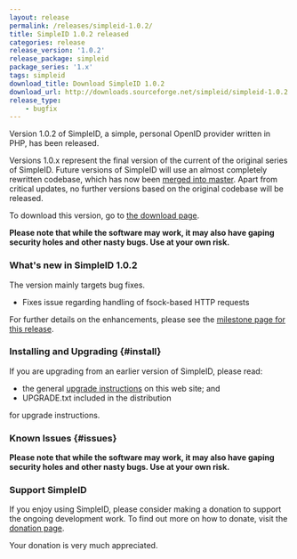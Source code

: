 ```yaml
---
layout: release
permalink: /releases/simpleid-1.0.2/
title: SimpleID 1.0.2 released
categories: release
release_version: '1.0.2'
release_package: simpleid
package_series: '1.x'
tags: simpleid
download_title: Download SimpleID 1.0.2
download_url: http://downloads.sourceforge.net/simpleid/simpleid-1.0.2.tar.gz
release_type: 
    - bugfix
---
```


Version 1.0.2 of SimpleID, a simple, personal OpenID provider written in PHP, has been released.

Versions 1.0.x represent the final version of the current of the original series of SimpleID.
Future versions of SimpleID will use an almost completely rewritten codebase, which has
now been [merged into master](/news/2015/10/simpleid-2-merged-into-master/).  Apart from
critical updates, no further versions based on the original codebase will be released.

To download this version, go to [the download page](/download).

**Please note that while the software may work, it may also have gaping security holes and other nasty bugs. Use at your own risk.**

### What's new in SimpleID 1.0.2

The version mainly targets bug fixes.

- Fixes issue regarding handling of fsock-based HTTP requests


For further details on the enhancements, please see the [milestone page for this release](http://trac.simpleid.koinic.net/milestone/1.0.2).

### Installing and Upgrading {#install}

If you are upgrading from an earlier version of SimpleID, please read:

- the general [upgrade instructions](/docs/1/upgrading) on this web site; and
- UPGRADE.txt included in the distribution

for upgrade instructions.

### Known Issues {#issues}

**Please note that while the software may work, it may also have gaping security holes and other nasty bugs. Use at your own risk.**

### Support SimpleID

If you enjoy using SimpleID, please consider making a donation to support the
ongoing development work.  To find out more on how to donate, visit
the [donation page](http://simpleid.org/donate).

Your donation is very much appreciated.